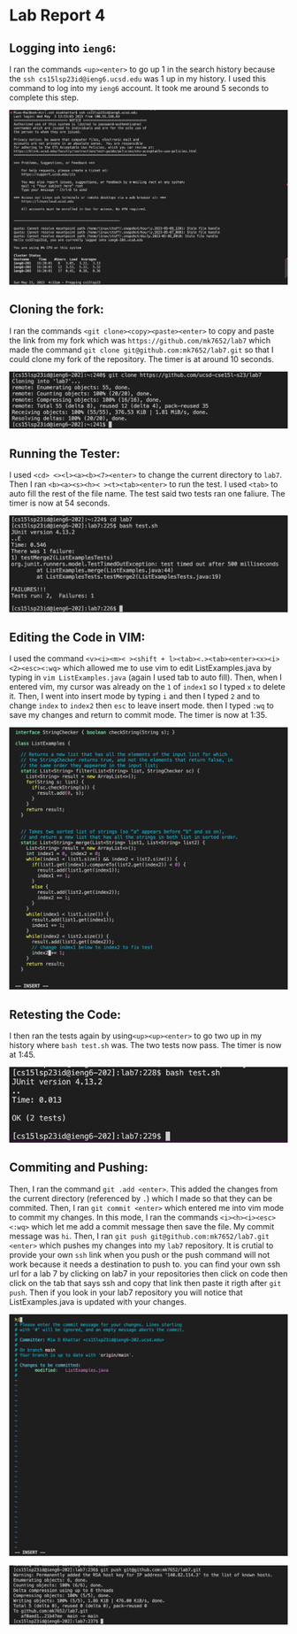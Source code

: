 # Lab Report 4

## Logging into `ieng6`:

I ran the commands `<up><enter>` to go up 1 in the search history because the `ssh cs15lsp23id@ieng6.ucsd.edu` was 1 up in my history. I used this command to log into my `ieng6` account. It took me around 5 seconds to complete this step.

![Image](CSE15L_LAB4_1.png)

## Cloning the fork:

I ran the commands `<git clone><copy><paste><enter>` to copy and paste the link from my fork which was `https://github.com/mk7652/lab7` which made the command `git clone git@github.com:mk7652/lab7.git` so that I could clone my fork of the repository.  The timer is at around 10 seconds. 

![Image](CSE15L_LAB4_2.1.png)

## Running the Tester:

I used `<cd> <><l><a><b><7><enter>` to change the current directory to `lab7`. Then I ran `<b><a><s><h>< ><t><tab><enter>` to run the test. I used `<tab>` to auto fill the rest of the file name. The test said two tests ran one faliure. The timer is now at 54 seconds.

![Image](CSE15L_LAB4_3.1.png)

## Editing the Code in VIM:

I used the command `<v><i><m>< ><shift + l><tab><.><tab><enter><x><i><2><esc><:wq>` which allowed me to use vim to edit ListExamples.java by typing in `vim ListExamples.java` (again I used tab to auto fill). Then, when I entered vim, my cursor was already on the `1` of `index1` so I typed `x` to delete it. Then, I went into insert mode by typing `i` and then I typed `2` and to change `index` to `index2` then `esc` to leave insert mode. then I typed `:wq` to save my changes and return to commit mode. The timer is now at 1:35.

![Image](CSE15L_LAB4_4.png)

## Retesting the Code:

I then ran the tests again by using`<up><up><enter>` to go two up in my history where `bash test.sh` was. The two tests now pass. The timer is now at 1:45. 

![Image](CSE_LAB4_5.png)

## Commiting and Pushing:

Then, I ran the command `git .add <enter>`. This added the changes from the current directory (referenced by `.`) which I made so that they can be commited. Then, I ran `git commit <enter>` which entered me into vim mode to commit my changes. In this mode, I ran the commands `<i><h><i><esc><:wq>` which let me add a commit message then save the file. My commit message was `hi`. Then, I ran `git push git@github.com:mk7652/lab7.git <enter>` which pushes my changes into my `lab7` repository. It is crutial to provide your own `ssh` link when you push or the push command will not work because it needs a destination to push to. you can find your own ssh url for a lab 7 by clicking on lab7 in your repositories then click on code then click on the tab that says ssh and copy that link then paste it rigth after `git push`. Then if you look in your lab7 repository you will notice that ListExamples.java is updated with your changes.

![Image](CSE15L_LAB4_6.1.png)

![Image](CSE15L_LAB4_6.png)
